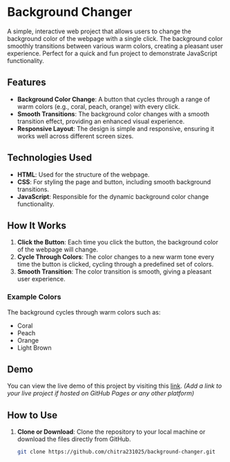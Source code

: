 # Background Changer

A simple, interactive web project that allows users to change the background color of the webpage with a single click. The background color smoothly transitions between various warm colors, creating a pleasant user experience. Perfect for a quick and fun project to demonstrate JavaScript functionality.

## Features

- **Background Color Change**: A button that cycles through a range of warm colors (e.g., coral, peach, orange) with every click.
- **Smooth Transitions**: The background color changes with a smooth transition effect, providing an enhanced visual experience.
- **Responsive Layout**: The design is simple and responsive, ensuring it works well across different screen sizes.

## Technologies Used

- **HTML**: Used for the structure of the webpage.
- **CSS**: For styling the page and button, including smooth background transitions.
- **JavaScript**: Responsible for the dynamic background color change functionality.

## How It Works

1. **Click the Button**: Each time you click the button, the background color of the webpage will change.
2. **Cycle Through Colors**: The color changes to a new warm tone every time the button is clicked, cycling through a predefined set of colors.
3. **Smooth Transition**: The color transition is smooth, giving a pleasant user experience.

### Example Colors

The background cycles through warm colors such as:
- Coral
- Peach
- Orange
- Light Brown

## Demo

You can view the live demo of this project by visiting this [link](#). *(Add a link to your live project if hosted on GitHub Pages or any other platform)*

## How to Use

1. **Clone or Download**: Clone the repository to your local machine or download the files directly from GitHub.
   ```bash
   git clone https://github.com/chitra231025/background-changer.git
